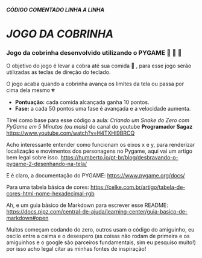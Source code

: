 #### *CÓDIGO COMENTADO LINHA A LINHA* 

# *JOGO DA COBRINHA*

### Jogo da cobrinha desenvolvido utilizando o PYGAME  :snake: :snake: :snake: 

O objetivo do jogo é levar a cobra até sua comida :apple: , para esse jogo serão utilizadas as teclas de direção do teclado. 

O jogo acaba quando a cobrinha avança os limites da tela ou passa por cima dela mesmo  :broken_heart:

* **Pontuação:** cada comida alcançada ganha 10 pontos.
* **Fase:** a cada 50 pontos uma fase é avançada e a velocidade aumenta.

Tirei como base para esse código a aula: *Criando um Snake do Zero com PyGame em 5 Minutos (ou mais)* do canal do youtube **Programador Sagaz**
<https://www.youtube.com/watch?v=H4TXHI9BRCQ>

Acho interessante entender como funcionam os eixos x e y, para renderizar localização e movimentos dos personagens no Pygame, aqui vai um artigo bem legal sobre isso.
<https://humberto.io/pt-br/blog/desbravando-o-pygame-2-desenhando-na-tela/>

E é claro, a documentação do PYGAME:
<https://www.pygame.org/docs/>

Para uma tabela básica de cores:
<https://celke.com.br/artigo/tabela-de-cores-html-nome-hexadecimal-rgb>

Ah, e um guia básico de Markdown para escrever esse README: 
<https://docs.pipz.com/central-de-ajuda/learning-center/guia-basico-de-markdown#open>

Muitos começam codando do zero, outros usam o código do amiguinho, eu oscilo entre a calma e o desespero (as coisas não rodam de primeira e os amiguinhos e o google são parceiros fundamentais, sim eu pesquiso muito!) por isso acho legal citar as minhas fontes de inspiração! 
